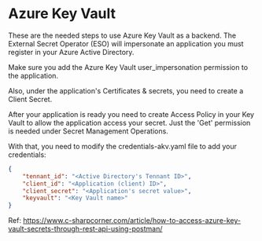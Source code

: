 # Azure Key Vault

These are the needed steps to use Azure Key Vault as a backend.
The External Secret Operator (ESO) will impersonate an application you must register in your Azure Active Directory.

Make sure you add the Azure Key Vault user_impersonation permission to the application. 

Also, under the application's Certificates & secrets, you need to create a Client Secret.

After your application is ready you need to create Access Policy in your Key Vault to allow the application access your secret. Just the 'Get' permission is needed under Secret Management Operations.

With that, you need to modify the credentials-akv.yaml file to add your credentials:

```json
{
    "tennant_id": "<Active Directory's Tennant ID>",
    "client_id": "<Application (client) ID>",
    "client_secret": "<Application's secret value>",
    "keyvault": "<Key Vault name>"
}
```

Ref: https://www.c-sharpcorner.com/article/how-to-access-azure-key-vault-secrets-through-rest-api-using-postman/